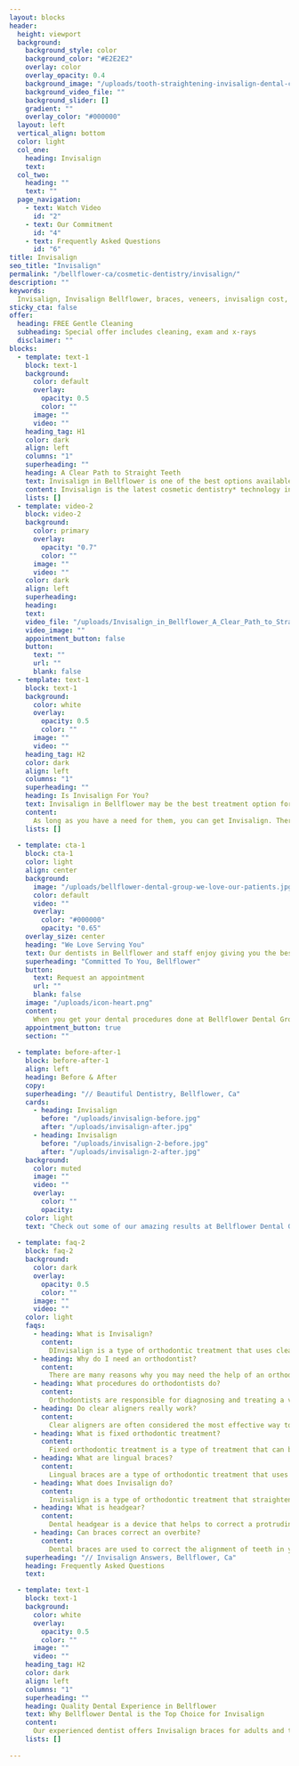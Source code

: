 ```yaml
---
layout: blocks
header:
  height: viewport
  background:
    background_style: color
    background_color: "#E2E2E2"
    overlay: color
    overlay_opacity: 0.4
    background_image: "/uploads/tooth-straightening-invisalign-dental-care-bellflower-dental-bellflower-ca-hero.jpg"
    background_video_file: ""
    background_slider: []
    gradient: ""
    overlay_color: "#000000"
  layout: left
  vertical_align: bottom
  color: light
  col_one:
    heading: Invisalign
    text: 
  col_two:
    heading: ""
    text: ""
  page_navigation:
    - text: Watch Video
      id: "2"
    - text: Our Commitment
      id: "4"
    - text: Frequently Asked Questions
      id: "6"
title: Invisalign
seo_title: "Invisalign"
permalink: "/bellflower-ca/cosmetic-dentistry/invisalign/"
description: ""
keywords:
  Invisalign, Invisalign Bellflower, braces, veneers, invisalign cost, retainer, cosmetic dentistry, clear braces, straight teeth, invisalign before and after, clear aligners, orthodontist,crooked teeth, invisible braces, invisalign vs braces
sticky_cta: false
offer:
  heading: FREE Gentle Cleaning
  subheading: Special offer includes cleaning, exam and x-rays
  disclaimer: ""
blocks:
  - template: text-1
    block: text-1
    background:
      color: default
      overlay:
        opacity: 0.5
        color: ""
      image: ""
      video: ""
    heading_tag: H1
    color: dark
    align: left
    columns: "1"
    superheading: ""
    heading: A Clear Path to Straight Teeth
    text: Invisalign in Bellflower is one of the best options available for straightening your teeth
    content: Invisalign is the latest cosmetic dentistry* technology in aligning your teeth. Unlike traditional braces, Invisalign in Bellflower has no metal, no wires, and is 100% removable. This option for aligning your teeth is made up of durable resin materials that are custom-molded into a set of almost completely invisible aligners. In order to use Invisalign properly, you must snap them onto your teeth and wear them as close to 24 hours a day as possible. Because these clear aligners are removable, you take them out to eat and brush your teeth, which helps reduce the oral hygiene** problems that could occur. The clear braces are swapped out twice a month for a new molded set to slowly tighten teeth into place. Take a look at our dental reviews to see how much our patients love braces in Bellflower and our team of dental professionals.
    lists: []
  - template: video-2
    block: video-2
    background:
      color: primary
      overlay:
        opacity: "0.7"
        color: ""
      image: ""
      video: ""
    color: dark
    align: left
    superheading: 
    heading:
    text:
    video_file: "/uploads/Invisalign_in_Bellflower_A_Clear_Path_to_Straight_Teeth.mp4"
    video_image: ""
    appointment_button: false
    button:
      text: ""
      url: ""
      blank: false
  - template: text-1
    block: text-1
    background:
      color: white
      overlay:
        opacity: 0.5
        color: ""
      image: ""
      video: ""
    heading_tag: H2
    color: dark
    align: left
    columns: "1"
    superheading: ""
    heading: Is Invisalign For You?
    text: Invisalign in Bellflower may be the best treatment option for you, schedule a consultation to find out
    content:
      As long as you have a need for them, you can get Invisalign. There are some cases in which alignment may be too severe to use Invisalign as an alternative to traditional metal braces. However, anyone with fully-grown adult teeth is able to use clear aligners in Bellflower as an option for dental alignment. One of the appeals to those with fully-grown adult teeth is the lack of metal appearance in their mouth with Invisalign. Actually, clear braces are almost completely undetectable. Not to mention that they are also comfortable when compared to traditional metal braces. Invisalign is a great way for adults and professionals to correct their teeth while still feeling confident about their smile. If you would like to schedule an appointment to discuss what braces in Bellflower can do for you, call us. We are looking forward to hearing from you!
    lists: []
      
  - template: cta-1
    block: cta-1
    color: light
    align: center
    background:
      image: "/uploads/bellflower-dental-group-we-love-our-patients.jpg"
      color: default
      video: ""
      overlay:
        color: "#000000"
        opacity: "0.65"
    overlay_size: center
    heading: "We Love Serving You"
    text: Our dentists in Bellflower and staff enjoy giving you the best service possible
    superheading: "Committed To You, Bellflower"
    button:
      text: Request an appointment
      url: ""
      blank: false
    image: "/uploads/icon-heart.png"
    content:
      When you get your dental procedures done at Bellflower Dental Group, there is no doubt you are getting the best service in Bellflower and the surrounding areas. We absolutely love what we do, and we want you to love what we do for you just as much! We look forward to serving you, so please don’t hesitate to give us a call for your next appointment! We are available to answer your questions 24/7. Call us now.
    appointment_button: true
    section: ""
    
  - template: before-after-1
    block: before-after-1
    align: left
    heading: Before & After
    copy: 
    superheading: "// Beautiful Dentistry, Bellflower, Ca"
    cards:
      - heading: Invisalign
        before: "/uploads/invisalign-before.jpg"
        after: "/uploads/invisalign-after.jpg"
      - heading: Invisalign
        before: "/uploads/invisalign-2-before.jpg"
        after: "/uploads/invisalign-2-after.jpg"
    background:
      color: muted
      image: ""
      video: ""
      overlay:
        color: ""
        opacity:
    color: light
    text: "Check out some of our amazing results at Bellflower Dental Group"
    
  - template: faq-2
    block: faq-2
    background:
      color: dark
      overlay:
        opacity: 0.5
        color: ""
      image: ""
      video: ""
    color: light
    faqs:
      - heading: What is Invisalign?
        content:
          DInvisalign is a type of orthodontic treatment that uses clear, removable aligners to straighten teeth. Unlike traditional braces, there are no metal brackets or wires visible on the surface of your teeth. Instead, Invisalign trays are made from smooth, comfortable, and virtually invisible plastic. 
      - heading: Why do I need an orthodontist?
        content:
          There are many reasons why you may need the help of an orthodontist. Orthodontics is a specialty that deals with correcting irregularities of the teeth and jaws, whether congenital or acquired. Whether you have crooked teeth, gaps between your teeth, underbite, or overbite - there's almost always something to fix! 
      - heading: What procedures do orthodontists do?
        content:
          Orthodontists are responsible for diagnosing and treating a variety of dental problems such as misaligned teeth, overbites, underbites, and overcrowding. They primarily use metal wires to straighten the teeth, but they may also place braces on the back teeth or attach ceramic appliances if necessary. Orthodontists work with patients from children to adults and often provide consultations for those who need extensive treatment like jaw surgery.
      - heading: Do clear aligners really work?
        content:
          Clear aligners are often considered the most effective way to get teeth straightened without braces because they are removable. They also don't limit your ability to eat or drink anything that may stain your teeth. On the other hand, they require extra effort on the part of the wearer in order to keep moving their teeth into place by wearing them constantly.
      - heading: What is fixed orthodontic treatment?
        content:
          Fixed orthodontic treatment is a type of treatment that can be done on patients with malocclusion or an alignment problem. It's also perfect for those who need to improve their oral health and hygiene. 
      - heading: What are lingual braces? 
        content:
          Lingual braces are a type of orthodontic treatment that uses brackets and wires placed on the inside of your teeth. They're called "invisible" because they can't be seen from the outside of your mouth.
      - heading: What does Invisalign do? 
        content:
          Invisalign is a type of orthodontic treatment that straightens your teeth without the use of traditional metal braces. Invisalign uses a series of clear, removable aligners to correct your smile. Each set of aligners can be worn for about two weeks. The material used in each aligner is very similar to what dentists use during impressions, and it molds perfectly with the shape of your teeth so they will not slip out or fall off while you are wearing them. 
      - heading: What is headgear?
        content:
          Dental headgear is a device that helps to correct a protruding jaw or an underdeveloped mandible. This device also helps to close the open bite by using pressure against your teeth. 
      - heading: Can braces correct an overbite? 
        content:
          Dental braces are used to correct the alignment of teeth in your mouth so they fit together properly. The metal bands that hold the brackets on either side of the tooth can be uncomfortable and may take time to get used to. You'll also need ongoing dental care for your teeth while wearing braces with regular checkups and cleanings - which is something you will want to factor into your budget when deciding if wearing braces is right for you.
    superheading: "// Invisalign Answers, Bellflower, Ca"
    heading: Frequently Asked Questions
    text: 

  - template: text-1
    block: text-1
    background:
      color: white
      overlay:
        opacity: 0.5
        color: ""
      image: ""
      video: ""
    heading_tag: H2
    color: dark
    align: left
    columns: "1"
    superheading: ""
    heading: Quality Dental Experience in Bellflower
    text: Why Bellflower Dental is the Top Choice for Invisalign
    content:
      Our experienced dentist offers Invisalign braces for adults and teens in the Bellflower, CA area. The process starts with an examination and X-rays to determine if you are a candidate for this type of treatment. If so, then they will create custom aligners specifically designed for your teeth using 3D imaging technology which allows them to be customized just for you! These aligners are made out of plastic and have been proven effective in over 90% of cases where patients achieve their desired results within 18 months!
    lists: []
    
---
```

